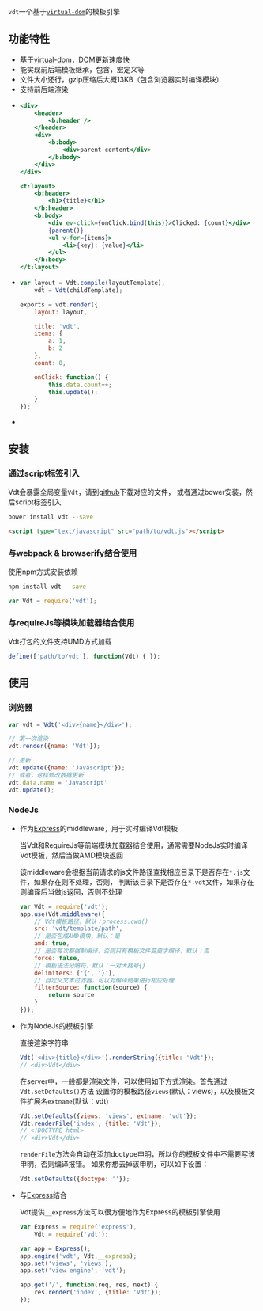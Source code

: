 `vdt`一个基于[`virtual-dom`][1]的模板引擎

## 功能特性 

* 基于[virtual-dom][1]，DOM更新速度快
* 能实现前后端模板继承，包含，宏定义等
* 文件大小还行，gzip压缩后大概13KB（包含浏览器实时编译模块）
* 支持前后端渲染


<div></div>

* <!-- {.example-template} -->
    ```jsx 
    <div>
        <header>
            <b:header />
        </header>
        <div>
            <b:body>
                <div>parent content</div>
            </b:body>
        </div>
    </div>
    ```

    ```jsx
    <t:layout>
        <b:header>
            <h1>{title}</h1>
        </b:header>
        <b:body>
            <div ev-click={onClick.bind(this)}>Clicked: {count}</div>
            {parent()}
            <ul v-for={items}>
                <li>{key}: {value}</li>
            </ul>
        </b:body>
    </t:layout>
    ```
* <!-- {.example-js} -->
    ```js
    var layout = Vdt.compile(layoutTemplate),
        vdt = Vdt(childTemplate);

    exports = vdt.render({
        layout: layout,

        title: 'vdt',
        items: {
            a: 1,
            b: 2
        },
        count: 0,

        onClick: function() {
            this.data.count++;
            this.update();
        }
    });
    ```
* <!-- {.example-output} -->
<!-- {ul:.example} -->

## 安装

### 通过script标签引入

Vdt会暴露全局变量`Vdt`，请到[github](https://github.com/Javey/vdt.js/tree/master/dist)下载对应的文件，
或者通过bower安装，然后script标签引入

```bash
bower install vdt --save
```

```html
<script type="text/javascript" src="path/to/vdt.js"></script>
```

### 与webpack & browserify结合使用

使用npm方式安装依赖

```bash
npm install vdt --save
```

```js
var Vdt = require('vdt');
```

### 与requireJs等模块加载器结合使用

Vdt打包的文件支持UMD方式加载

```js
define(['path/to/vdt'], function(Vdt) { });
```

## 使用

### 浏览器

```js
var vdt = Vdt('<div>{name}</div>');

// 第一次渲染 
vdt.render({name: 'Vdt'});

// 更新 
vdt.update({name: 'Javascript'});
// 或者，这样修改数据更新
vdt.data.name = 'Javascript'
vdt.update();
```

### NodeJs

* 作为[Express][2]的middleware，用于实时编译Vdt模板

    当Vdt和RequireJs等前端模块加载器结合使用，通常需要NodeJs实时编译Vdt模板，然后当做AMD模块返回

    该middleware会根据当前请求的js文件路径查找相应目录下是否存在`*.js`文件，如果存在则不处理，否则，
    判断该目录下是否存在`*.vdt`文件，如果存在则编译后当做js返回，否则不处理
    ```js
    var Vdt = require('vdt');
    app.use(Vdt.middleware({
        // Vdt模板路径，默认：process.cwd()
        src: 'vdt/template/path', 
        // 是否包成AMD模块，默认：是
        amd: true, 
        // 是否每次都强制编译，否则只有模板文件变更才编译，默认：否
        force: false, 
        // 模板语法分隔符，默认：一对大括号{} 
        delimiters: ['{', '}'], 
        // 自定义文本过滤器，可以对编译结果进行相应处理
        filterSource: function(source) {
            return source
        }
    }));
    ```

* 作为NodeJs的模板引擎

    直接渲染字符串

    ```js
    Vdt('<div>{title}</div>').renderString({title: 'Vdt'});
    // <div>Vdt</div>
    ```
    
    在server中，一般都是渲染文件，可以使用如下方式渲染。首先通过`Vdt.setDefaults()`方法
    设置你的模板路径`views`(默认：views)，以及模板文件扩展名`extname`(默认：vdt)

    ```js
    Vdt.setDefaults({views: 'views', extname: 'vdt'});
    Vdt.renderFile('index', {title: 'Vdt'});
    // <!DOCTYPE html>
    // <div>Vdt</div>
    ```

    `renderFile`方法会自动在添加doctype申明，所以你的模板文件中不需要写该申明，否则编译报错。
    如果你想去掉该申明，可以如下设置：

    ```js
    Vdt.setDefaults({doctype: ''});
    ```

* 与[Express](2)结合

    Vdt提供`__express`方法可以很方便地作为Express的模板引擎使用

    ```js
    var Express = require('express'),
        Vdt = require('vdt');

    var app = Express();
    app.engine('vdt', Vdt.__express);
    app.set('views', 'views');
    app.set('view engine', 'vdt');

    app.get('/', function(req, res, next) {
        res.render('index', {title: 'Vdt'});
    });
    ```


[1]: https://github.com/Matt-Esch/virtual-dom
[2]: http://www.expressjs.com.cn/

<script type="text/javascript">
    var $template = $(self.element).find('.example-template pre'),
        layoutTemplate = $template.eq(0).text(),
        childTemplate = $template.eq(1).text();
    var js = $(self.element).find('.example-js').text();
    var exports;
    eval(js);
    $('.example-output').append(exports);
</script>
